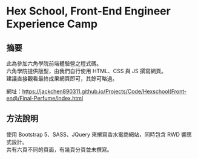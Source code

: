 # Hex School, Front-End Engineer Experience Camp 

## 摘要
此為參加六角學院前端體驗營之程式碼。  
六角學院提供版型，由我們自行使用 HTML、CSS 與 JS 撰寫網頁。   
建議直接觀看最終成果網頁即可，其餘可略過。

網址：https://jackchen890311.github.io/Projects/Code/Hexschool(Front-end)/Final-Perfume/index.html

## 方法說明
使用 Bootstrap 5、SASS、JQuery 來撰寫香水電商網站，同時包含 RWD 響應式設計。  
共有六頁不同的頁面，有幾頁分頁並未撰寫。